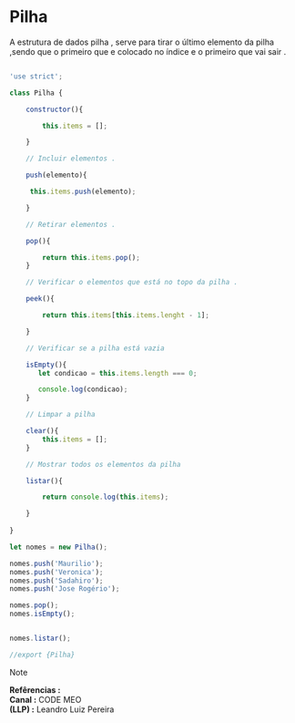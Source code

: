 


# Pilha 

A estrutura de dados pilha , serve para tirar o último elemento da pilha ,sendo que o primeiro que e colocado no índice e o primeiro que vai sair .



```javascript 

'use strict';

class Pilha {

    constructor(){

        this.items = [];

    }

    // Incluir elementos .

    push(elemento){

     this.items.push(elemento);

    }

    // Retirar elementos .

    pop(){

        return this.items.pop();
    }

    // Verificar o elementos que está no topo da pilha .

    peek(){

        return this.items[this.items.lenght - 1];

    }

    // Verificar se a pilha está vazia 

    isEmpty(){
       let condicao = this.items.length === 0;

       console.log(condicao);
    }

    // Limpar a pilha 

    clear(){
        this.items = [];
    }

    // Mostrar todos os elementos da pilha 

    listar(){

        return console.log(this.items);

    }
    
}

let nomes = new Pilha();

nomes.push('Maurilio');
nomes.push('Veronica');
nomes.push('Sadahiro');
nomes.push('Jose Rogério');

nomes.pop();
nomes.isEmpty();


nomes.listar();

//export {Pilha}


``` 

> [!NOTE]
> **Refêrencias :** <br>
> **Canal :** CODE MEO <br>
> **(LLP) :** Leandro Luiz Pereira 













    

